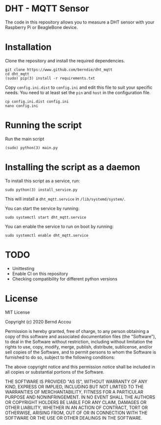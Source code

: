 DHT - MQTT Sensor
=================
The code in this repository allows you to measure a DHT sensor with your
Raspberry Pi or BeagleBone device.

Installation
============
Clone the repository and install the required dependencies.
```
git clone https://www.github.com/berndie/dht_mqtt
cd dht_mqtt
(sudo) pip(3) install -r requirements.txt
```

Copy `config.ini.dist` to `config.ini` and edit this file to suit your specific
needs. You need to at least set the `pin` and `host` in the configuration file.

```
cp config.ini.dist config.ini
nano config.ini
```

Running the script
==================
Run the main script

```
(sudo) python(3) main.py
```

Installing the script as a daemon
=================================
To install this script as a service, run:
```
sudo python(3) install_service.py
```
This will install a `dht_mqtt.service` in `/lib/systemd/system/`.

You can start the service by running:
```
sudo systemctl start dht_mqtt.service
```

You can enable the service to run on boot by running:
```
sudo systemctl enable dht_mqtt.service
```

TODO
====
* Unittesting
* Enable CI on this repository
* Checking compatibility for different python versions


License
=======
MIT License

Copyright (c) 2020 Bernd Accou

Permission is hereby granted, free of charge, to any person obtaining a copy
of this software and associated documentation files (the "Software"), to deal
in the Software without restriction, including without limitation the rights
to use, copy, modify, merge, publish, distribute, sublicense, and/or sell
copies of the Software, and to permit persons to whom the Software is
furnished to do so, subject to the following conditions:

The above copyright notice and this permission notice shall be included in
all copies or substantial portions of the Software.

THE SOFTWARE IS PROVIDED "AS IS", WITHOUT WARRANTY OF ANY KIND, EXPRESS OR
IMPLIED, INCLUDING BUT NOT LIMITED TO THE WARRANTIES OF MERCHANTABILITY,
FITNESS FOR A PARTICULAR PURPOSE AND NONINFRINGEMENT. IN NO EVENT SHALL THE
AUTHORS OR COPYRIGHT HOLDERS BE LIABLE FOR ANY CLAIM, DAMAGES OR OTHER
LIABILITY, WHETHER IN AN ACTION OF CONTRACT, TORT OR OTHERWISE, ARISING FROM,
OUT OF OR IN CONNECTION WITH THE SOFTWARE OR THE USE OR OTHER DEALINGS IN THE
SOFTWARE.
